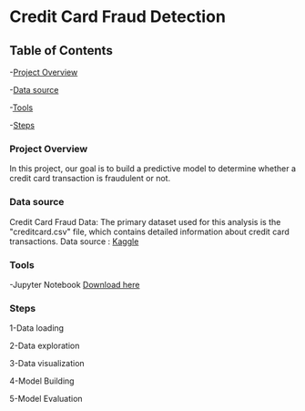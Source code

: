 # Credit Card Fraud Detection

## Table of Contents

 -[Project Overview](#Project-Overview)
 
 -[Data source](#Data-source)
 
 -[Tools](#Tools)
 
 -[Steps](#Steps)
 
### Project Overview

In this project, our goal is to build a predictive model to determine whether a credit card transaction is fraudulent or not.

### Data source 

Credit Card Fraud Data: The primary dataset used for this analysis is the "creditcard.csv" file, which contains detailed information about credit card transactions.
Data source : [Kaggle](https://www.kaggle.com/datasets/mlg-ulb/creditcardfraud)

### Tools

-Jupyter Notebook [Download here](https://www.anaconda.com/download/)

### Steps

1-Data loading

2-Data exploration

3-Data visualization

4-Model Building

5-Model Evaluation

